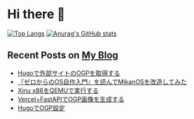 

 # Hi there :wave:

[![Top Langs](https://github-readme-stats.vercel.app/api/top-langs/?username=kinpoko)](https://github.com/anuraghazra/github-readme-stats)
[![Anurag's GitHub stats](https://github-readme-stats.vercel.app/api?username=kinpoko&line_height=40&show_icons=true)](https://github.com/anuraghazra/github-readme-stats)

 ## Recent Posts on [My Blog](https://kinpokoblog.com)
- [Hugoで外部サイトのOGPを取得する](https://kinpokoblog.com/posts/get-ogp-of-external-site/)
- [『ゼロからのOS自作入門』を読んでMikanOSを改造してみた](https://kinpokoblog.com/posts/read-zero-os-dev/)
- [Xinu x86をQEMUで実行する](https://kinpokoblog.com/posts/run-xinu-x86-on-qemu/)
- [Vercel+FastAPIでOGP画像を生成する](https://kinpokoblog.com/posts/ogp-image-with-vercel-fastapi/)
- [HugoでOGP設定](https://kinpokoblog.com/posts/setting-up-ogp-in-hugo/)
